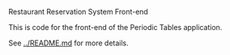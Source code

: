 Restaurant Reservation System Front-end

This is code for the front-end of the Periodic Tables application.

See [../README.md](../README.md) for more details.

